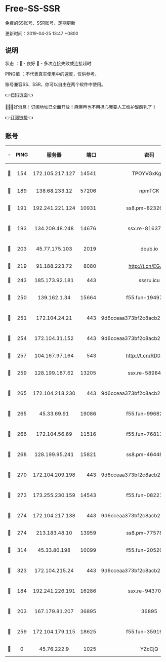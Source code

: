 # Free-SS-SSR

免费的SS账号、SSR账号，定期更新

更新时间：2019-04-25 13:47 +0800

## 说明

状态     ：🙂 - 良好 🙁 - 多次连接失败或连接超时

PING值   ：不代表真实使用中的速度，仅供参考。

账号兼容SS、SSR，你可以自由在两个软件中使用。

👉[扫码页面](https://liesauer.github.io/Free-SS-SSR/)👈

🎉🎉🎉好消息！订阅地址已全面开放！麻麻再也不用担心我要人工维护酸酸乳了！

👉[订阅链接](https://www.liesauer.net/yogurt/subscribe?ACCESS_TOKEN=DAYxR3mMaZAsaqUb)👈

## 账号

|-|PING|服务器|端口|密码|加密方式|区域|
|:----:|:----:|:-----:|-----:|:----:|:----:|:----:|
|🙂|154|172.105.217.127|14541|TPOYVGxKglpi|aes-256-cfb|JP|
|🙂|189|138.68.233.12|57206|npmTCK|rc4-md5|US|
|🙂|191|192.241.221.124|10931|ss8.pm-82326402|aes-256-cfb|US|
|🙂|193|134.209.48.248|14676|ssx.re-81637281|aes-256-cfb|US|
|🙂|203|45.77.175.103|2019|doub.io|aes-128-ctr|SG|
|🙂|219|91.188.223.72|8080|http://t.cn/EGJIyrl|rc4-md5|RU|
|🙂|243|185.173.92.181|443|sssru.icu|rc4-md5|RU|
|🙂|250|139.162.1.34|15664|f55.fun-19497646|aes-256-cfb|SG|
|🙂|251|172.104.24.21|443|9d6cceaa373bf2c8acb22e60b6a58be6|aes-256-cfb|US|
|🙂|254|172.104.31.152|443|9d6cceaa373bf2c8acb22e60b6a58be6|aes-256-cfb|US|
|🙂|257|104.167.97.164|543|http://t.cn/RD0D7sx|rc4-md5|CA|
|🙂|259|128.199.187.62|13205|ssx.re-58984810|aes-256-cfb|SG|
|🙂|265|172.104.218.230|443|9d6cceaa373bf2c8acb22e60b6a58be6|aes-256-cfb|US|
|🙂|265|45.33.69.91|19086|f55.fun-99682358|aes-256-cfb|US|
|🙂|266|172.104.56.69|11516|f55.fun-76811416|aes-256-cfb|SG|
|🙂|268|128.199.95.241|15821|ss8.pm-46448120|aes-256-cfb|SG|
|🙂|270|172.104.209.198|443|9d6cceaa373bf2c8acb22e60b6a58be6|aes-256-cfb|US|
|🙂|273|173.255.230.159|14543|f55.fun-08221681|aes-256-cfb|US|
|🙂|274|172.104.217.138|443|9d6cceaa373bf2c8acb22e60b6a58be6|aes-256-cfb|US|
|🙂|274|213.183.48.10|13959|ss8.pm-77578646|rc4-md5|RU|
|🙂|314|45.33.80.198|10099|f55.fun-20520283|aes-256-cfb|US|
|🙂|323|172.104.215.24|443|9d6cceaa373bf2c8acb22e60b6a58be6|aes-256-cfb|US|
|🙂|184|192.241.226.191|16286|ssx.re-94370823|aes-256-cfb|US|
|🙂|203|167.179.81.207|36895|36895|aes-256-cfb|JP|
|🙁|259|172.104.179.115|18625|f55.fun-35919229|aes-256-cfb|SG|
|🙁|0|45.76.222.9|1025|YZcCjQ|rc4-md5|JP|
